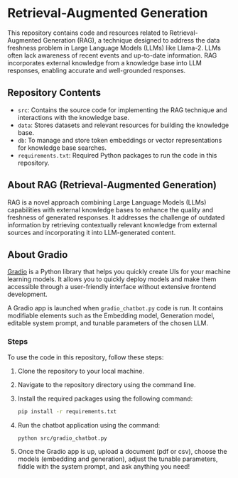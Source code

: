 # Retrieval-Augmented Generation

This repository contains code and resources related to Retrieval-Augmented Generation (RAG), a technique designed to address the data freshness problem in Large Language Models (LLMs) like Llama-2. LLMs often lack awareness of recent events and up-to-date information. RAG incorporates external knowledge from a knowledge base into LLM responses, enabling accurate and well-grounded responses.

## Repository Contents

- `src`: Contains the source code for implementing the RAG technique and interactions with the knowledge base.
- `data`: Stores datasets and relevant resources for building the knowledge base.
- `db`: To manage and store token embeddings or vector representations for knowledge base searches.
- `requirements.txt`: Required Python packages to run the code in this repository.

## About RAG (Retrieval-Augmented Generation)

RAG is a novel approach combining Large Language Models (LLMs) capabilities with external knowledge bases to enhance the quality and freshness of generated responses. It addresses the challenge of outdated information by retrieving contextually relevant knowledge from external sources and incorporating it into LLM-generated content.

## About Gradio

[Gradio](https://www.gradio.app) is a Python library that helps you quickly create UIs for your machine learning models. It allows you to quickly deploy models and make them accessible through a user-friendly interface without extensive frontend development.

A Gradio app is launched when `gradio_chatbot.py` code is run. It contains modifiable elements such as the Embedding model, Generation model, editable system prompt, and tunable parameters of the chosen LLM.

### Steps

To use the code in this repository, follow these steps:

1. Clone the repository to your local machine.
2. Navigate to the repository directory using the command line.
3. Install the required packages using the following command:

   ```bash
   pip install -r requirements.txt
   ```

4. Run the chatbot application using the command:

   ```bash
   python src/gradio_chatbot.py
   ```

5. Once the Gradio app is up, upload a document (pdf or csv), choose the models (embedding and generation), adjust the tunable parameters, fiddle with the system prompt, and ask anything you need!

